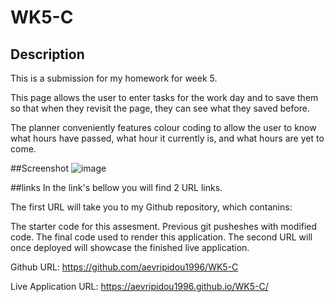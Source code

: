 # WK5-C

## Description
This is a submission for my homework for week 5.

This page allows the user to enter tasks for the work day and to save them so that when they revisit the page, they can see what they saved before.

The planner conveniently features colour coding to allow the user to know what hours have passed, what hour it currently is, and what hours are yet to come.


##Screenshot
![image](https://user-images.githubusercontent.com/114223852/225309955-e4e6eda3-ad53-4ccc-88d5-11bab36f8262.png)

##links
In the link's bellow you will find 2 URL links.

The first URL will take you to my Github repository, which contanins:

The starter code for this assesment.
Previous git pusheshes with modified code.
The final code used to render this application.
The second URL will once deployed will showcase the finished live application.

Github URL: https://github.com/aevripidou1996/WK5-C

Live Application URL: https://aevripidou1996.github.io/WK5-C/

